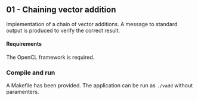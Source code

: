 ## 01 - Chaining vector addition
Implementation of a chain of vector additions. A message to standard output is produced to verify the correct result.

#### Requirements
The OpenCL framework is required.

### Compile and run
A Makefile has been provided. The application can be run as ```./vadd``` without paramenters.

